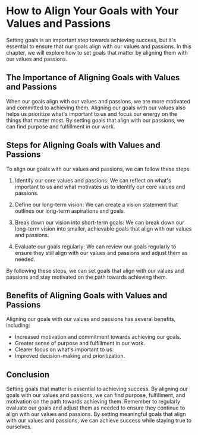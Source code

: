 How to Align Your Goals with Your Values and Passions
===========================================================================================

Setting goals is an important step towards achieving success, but it's essential to ensure that our goals align with our values and passions. In this chapter, we will explore how to set goals that matter by aligning them with our values and passions.

The Importance of Aligning Goals with Values and Passions
---------------------------------------------------------

When our goals align with our values and passions, we are more motivated and committed to achieving them. Aligning our goals with our values also helps us prioritize what's important to us and focus our energy on the things that matter most. By setting goals that align with our passions, we can find purpose and fulfillment in our work.

Steps for Aligning Goals with Values and Passions
-------------------------------------------------

To align our goals with our values and passions, we can follow these steps:

1. Identify our core values and passions: We can reflect on what's important to us and what motivates us to identify our core values and passions.

2. Define our long-term vision: We can create a vision statement that outlines our long-term aspirations and goals.

3. Break down our vision into short-term goals: We can break down our long-term vision into smaller, achievable goals that align with our values and passions.

4. Evaluate our goals regularly: We can review our goals regularly to ensure they still align with our values and passions and adjust them as needed.

By following these steps, we can set goals that align with our values and passions and stay motivated on the path towards achieving them.

Benefits of Aligning Goals with Values and Passions
---------------------------------------------------

Aligning our goals with our values and passions has several benefits, including:

* Increased motivation and commitment towards achieving our goals.
* Greater sense of purpose and fulfillment in our work.
* Clearer focus on what's important to us.
* Improved decision-making and prioritization.

Conclusion
----------

Setting goals that matter is essential to achieving success. By aligning our goals with our values and passions, we can find purpose, fulfillment, and motivation on the path towards achieving them. Remember to regularly evaluate our goals and adjust them as needed to ensure they continue to align with our values and passions. By setting meaningful goals that align with our values and passions, we can achieve success while staying true to ourselves.


